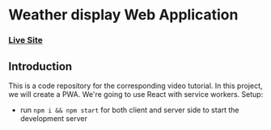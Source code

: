 # Weather display Web Application

### [Live Site](https://affectionate-wescoff-a9ccfe.netlify.app/)

## Introduction
This is a code repository for the corresponding video tutorial. 
In this project, we will create a PWA. We're going to use React with service workers.
Setup:
- run ```npm i && npm start``` for both client and server side to start the development server

